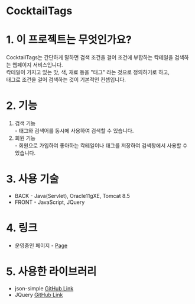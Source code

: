 # CocktailTags
# 1. 이 프로젝트는 무엇인가요?
  CocktailTags는 간단하게 말하면 검색 조건을 걸어 조건에 부합하는 칵테일을 검색하는 웹페이지 서비스입니다. <br>
  칵테일이 가지고 있는 맛, 색, 재료 등을 "태그" 라는 것으로 정의하기로 하고, <br>
  태그로 조건을 걸어 검색하는 것이 기본적인 컨셉입니다.
# 2. 기능
  1. 검색 기능 <br>
    - 태그와 검색어를 동시에 사용하여 검색할 수 있습니다.
  2. 회원 기능 <br>
    - 회원으로 가입하여 좋아하는 칵테일이나 태그를 저장하여 검색창에서 사용할 수 있습니다.
# 3. 사용 기술
  + BACK - Java(Servlet), Oracle11gXE, Tomcat 8.5 <br>
  + FRONT - JavaScript, JQuery
# 4. 링크
  + 운영중인 페이지 - <a href="http://cocktailtags.kro.kr" target="_blank">Page</a>
# 5. 사용한 라이브러리
  + json-simple <a href="https://github.com/fangyidong/json-simple">GitHub Link</a>
  + JQuery <a href="https://github.com/jquery/jquery">GitHub Link</a>
